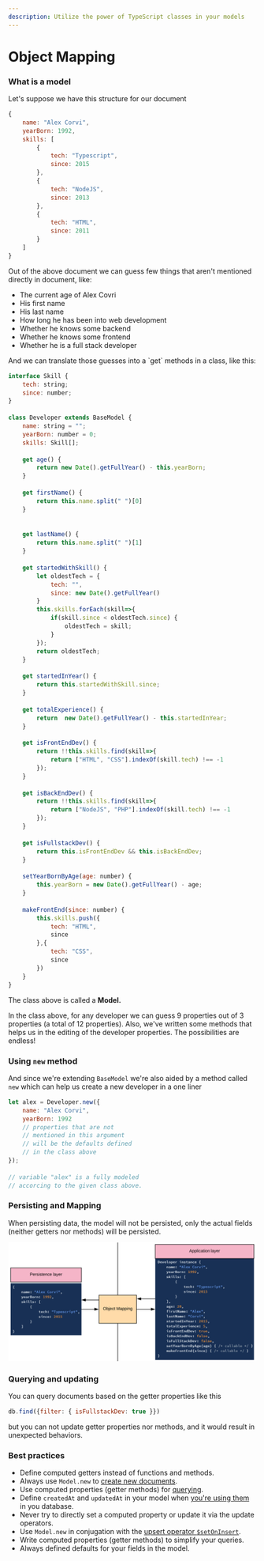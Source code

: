 ```yaml
---
description: Utilize the power of TypeScript classes in your models
---
```


# Object Mapping

### What is a model

Let's suppose we have this structure for our document

```javascript
{
    name: "Alex Corvi",
    yearBorn: 1992,
    skills: [
        {
            tech: "Typescript",
            since: 2015 
        },
        {
            tech: "NodeJS",
            since: 2013
        },
        {
            tech: "HTML",
            since: 2011
        }
    ]
}
```

Out of the above document we can guess few things that aren't mentioned directly in document, like:

* The current age of Alex Covri
* His first name
* His last name
* How long he has been into web development
* Whether he knows some backend
* Whether he knows some frontend
* Whether he is a full stack developer

And we can translate those guesses into a \`get\` methods in a class, like this:

```javascript
interface Skill {
    tech: string;
    since: number;
}

class Developer extends BaseModel {
    name: string = "";
    yearBorn: number = 0;    
    skills: Skill[];
    
    get age() {
        return new Date().getFullYear() - this.yearBorn;
    }
    
    get firstName() {
        return this.name.split(" ")[0]
    }
    
    
    get lastName() {
        return this.name.split(" ")[1]
    }
    
    get startedWithSkill() {
        let oldestTech = {
            tech: "",
            since: new Date().getFullYear()
        }
        this.skills.forEach(skill=>{
            if(skill.since < oldestTech.since) {
                oldestTech = skill;
            }
        });
        return oldestTech;
    }
    
    get startedInYear() {
        return this.startedWithSkill.since;
    }
    
    get totalExperience() {
        return  new Date().getFullYear() - this.startedInYear;
    }
    
    get isFrontEndDev() {
        return !!this.skills.find(skill=>{
            return ["HTML", "CSS"].indexOf(skill.tech) !== -1
        });
    }
    
    get isBackEndDev() {
        return !!this.skills.find(skill=>{
            return ["NodeJS", "PHP"].indexOf(skill.tech) !== -1
        });
    }
    
    get isFullstackDev() {
        return this.isFrontEndDev && this.isBackEndDev;
    }
    
    setYearBornByAge(age: number) {
        this.yearBorn = new Date().getFullYear() - age;
    }
    
    makeFrontEnd(since: number) {
        this.skills.push({
            tech: "HTML",
            since
        },{
            tech: "CSS",
            since
        })
    }
}
```

The class above is called a **Model.**

In the class above, for any developer we can guess 9 properties out of 3 properties \(a total of 12 properties\). Also, we've written some methods that helps us in the editing of the developer properties. The possibilities are endless!

### Using `new` method

And since we're extending `BaseModel` we're also aided by a method called `new` which can help us create a new developer in a one liner

```javascript
let alex = Developer.new({
    name: "Alex Corvi",
    yearBorn: 1992
    // properties that are not
    // mentioned in this argument
    // will be the defaults defined
    // in the class above
});

// variable "alex" is a fully modeled
// accorcing to the given class above.
```

### Persisting and Mapping

When persisting data, the model will not be persisted, only the actual fields \(neither getters nor methods\) will be persisted.

![](.gitbook/assets/image%20%281%29.png)

### Querying and updating

You can query documents based on the getter properties like this

```javascript
db.find({filter: { isFullstackDev: true }})
```

but you can not update getter properties nor methods, and it would result in unexpected behaviors.

### Best practices

* Define computed getters instead of functions and methods.
* Always use `Model.new` to [create new documents](database-operations.md#database-insert).
* Use computed properties \(getter methods\) for [querying](database-operations.md#database-find).
* Define `createdAt` and `updatedAt` in your model when [you're using them](database-configurations.md#timestampdata) in you database.
* Never try to directly set a computed property or update it via the update operators.
* Use  `Model.new` in conjugation with the [upsert operator `$setOnInsert`](update-api.md#usdsetoninsert).
* Write computed properties \(getter methods\) to simplify your queries.
* Always defined defaults for your fields in the model.

